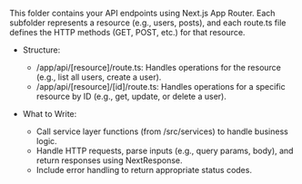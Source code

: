 This folder contains your API endpoints using Next.js App Router. Each subfolder represents a resource (e.g., users, posts), and each route.ts file defines the HTTP methods (GET, POST, etc.) for that resource.

- Structure:
    - /app/api/[resource]/route.ts: Handles operations for the resource (e.g., list all users, create a user).
    - /app/api/[resource]/[id]/route.ts: Handles operations for a specific resource by ID (e.g., get, update, or delete a user).

- What to Write:
    - Call service layer functions (from /src/services) to handle business logic.
    - Handle HTTP requests, parse inputs (e.g., query params, body), and return responses using NextResponse.
    - Include error handling to return appropriate status codes.